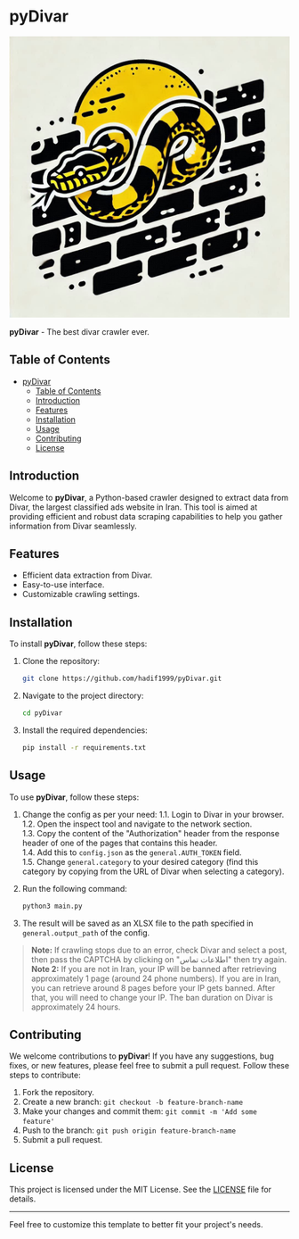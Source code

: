 # pyDivar

![pyDivar Icon](pics/icon.jpg)

**pyDivar** - The best divar crawler ever.

## Table of Contents

- [pyDivar](#pydivar)
  - [Table of Contents](#table-of-contents)
  - [Introduction](#introduction)
  - [Features](#features)
  - [Installation](#installation)
  - [Usage](#usage)
  - [Contributing](#contributing)
  - [License](#license)

## Introduction

Welcome to **pyDivar**, a Python-based crawler designed to extract data from Divar, the largest classified ads website in Iran. This tool is aimed at providing efficient and robust data scraping capabilities to help you gather information from Divar seamlessly.

## Features

- Efficient data extraction from Divar.
- Easy-to-use interface.
- Customizable crawling settings.

## Installation

To install **pyDivar**, follow these steps:

1. Clone the repository:
    ```sh
    git clone https://github.com/hadif1999/pyDivar.git
    ```

2. Navigate to the project directory:
    ```sh
    cd pyDivar
    ```

3. Install the required dependencies:
    ```sh
    pip install -r requirements.txt
    ```

## Usage

To use **pyDivar**, follow these steps:

1. Change the config as per your need:
    1.1. Login to Divar in your browser.
    <br>
    1.2. Open the inspect tool and navigate to the network section.
    <br>
    1.3. Copy the content of the "Authorization" header from the response header of one of the pages that contains this header.
    <br>
    1.4. Add this to `config.json` as the `general.AUTH_TOKEN` field.
    <br>
    1.5. Change `general.category` to your desired category (find this category by copying from the URL of Divar when selecting a category).
    <br>
2. Run the following command:
    ```sh
    python3 main.py
    ```

3. The result will be saved as an XLSX file to the path specified in `general.output_path` of the config.

> **Note:** If crawling stops due to an error, check Divar and select a post, then pass the CAPTCHA by clicking on "اطلاعات تماس" then try again.
> <br>
> **Note 2:** If you are not in Iran, your IP will be banned after retrieving approximately 1 page (around 24 phone numbers).
> If you are in Iran, you can retrieve around 8 pages before your IP gets banned. After that, you will need to change your IP. The ban duration on Divar is approximately 24 hours.

## Contributing

We welcome contributions to **pyDivar**! If you have any suggestions, bug fixes, or new features, please feel free to submit a pull request. Follow these steps to contribute:

1. Fork the repository.
2. Create a new branch: `git checkout -b feature-branch-name`
3. Make your changes and commit them: `git commit -m 'Add some feature'`
4. Push to the branch: `git push origin feature-branch-name`
5. Submit a pull request.

## License

This project is licensed under the MIT License. See the [LICENSE](LICENSE) file for details.

---

Feel free to customize this template to better fit your project's needs.
